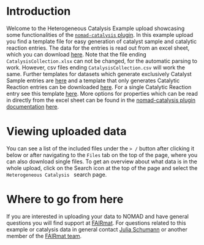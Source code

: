 # Introduction
Welcome to the Heterogeneous Catalysis Example upload showcasing some functionalities of the [`nomad-catalysis` plugin](https://github.com/FAIRmat-NFDI/nomad-catalysis-plugin).
In this example upload you find a template file for easy generation of catalyst sample and catalytic reaction entries. The data for the entries is read out from an excel sheet, which you can download [here](https://raw.githubusercontent.com/FAIRmat-NFDI/nomad-catalysis-plugin/main/src/nomad_catalysis/example_uploads/template_example/template_CatalysisCollection.xlsx). Note that the file ending `CatalysisCollection.xlsx` can not be changed, for the automatic parsing to work. However, csv files ending `CatalysisCollection.csv` will work the same. Further templates for datasets which generate exclusively Catalyst Sample entries are [here](https://raw.githubusercontent.com/FAIRmat-NFDI/nomad-catalysis-plugin/main/docs/assets/template_CatalystSampleCollection.xlsx) and a template that only generates Catalytic Reaction entries can be downloaded [here](https://raw.githubusercontent.com/FAIRmat-NFDI/nomad-catalysis-plugin/main/docs/assets/template_CatalyticReactionCollection.xlsx). For a single Catalytic Reaction entry see this template [here](https://raw.githubusercontent.com/FAIRmat-NFDI/nomad-catalysis-plugin/main/src/nomad_catalysis/docs/assets/template_CatalyticReaction.xlsx). More options for properties which can be read in directly from the excel sheet can be found in the [nomad-catalysis plugin documentation](https://fairmat-nfdi.github.io/nomad-catalysis-plugin/) [here](https://fairmat-nfdi.github.io/nomad-catalysis-plugin/how_to/use_this_plugin.html#format-of-the-csv-or-xlsx-data-file).

# Viewing uploaded data

You can see a list of the included files under the `> /` button after clicking it below or after navigating to the `Files` tab on the top of the page, where you can also download single files.
To get an overview about what data is in the whole upload, click on the Search icon at the top of the page and select the `Heterogeneous Catalysis ` search page.


# Where to go from here

If you are interested in uploading your data to NOMAD and have general questions you will find support at [FAIRmat](https://www.fairmat-nfdi.eu/fairmat/). For questions related to this example or catalysis data in general contact [Julia Schumann](mailto:jschumann@physik.hu-berlin.de) or another member of the [FAIRmat team](https://www.fairmat-nfdi.eu/fairmat/about-fairmat/contact-fairmat).